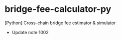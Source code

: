 # bridge-fee-calculator-py
[Python] Cross-chain bridge fee estimator & simulator
- Update note 1002

